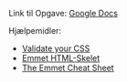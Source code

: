  Link til Opgave: [Google Docs](https://docs.google.com/document/d/1kBH8y0o0zqKAJJkMvj3e_kfeYc8ka4oDeXYCR4s4tGI/pub)

Hjælpemidler:
- [Validate your CSS](https://jigsaw.w3.org/css-validator/)
- [Emmet HTML-Skelet](https://fireflysemantics.medium.com/instant-html-boilerplate-in-vscode-with-emmet-3176c0c9ff7e)
- [The Emmet Cheat Sheet](https://docs.emmet.io/cheat-sheet/?source=post_page-----3176c0c9ff7e--------------------------------)
